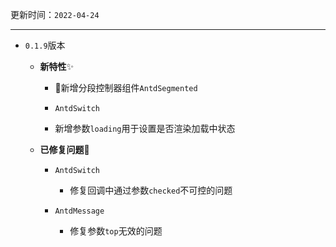 更新时间：`2022-04-24` 

---

- `0.1.9`版本
  
  - **新特性**✨
    
    - 🥳新增分段控制器组件`AntdSegmented`
    
    - `AntdSwitch`
    - 新增参数`loading`用于设置是否渲染加载中状态
    
  - **已修复问题**🔧
    
    - `AntdSwitch`
      
      - 修复回调中通过参数`checked`不可控的问题
      
    - `AntdMessage`
      
      - 修复参数`top`无效的问题
      
      
      
      
      
      
      
      
      
      
      
    

